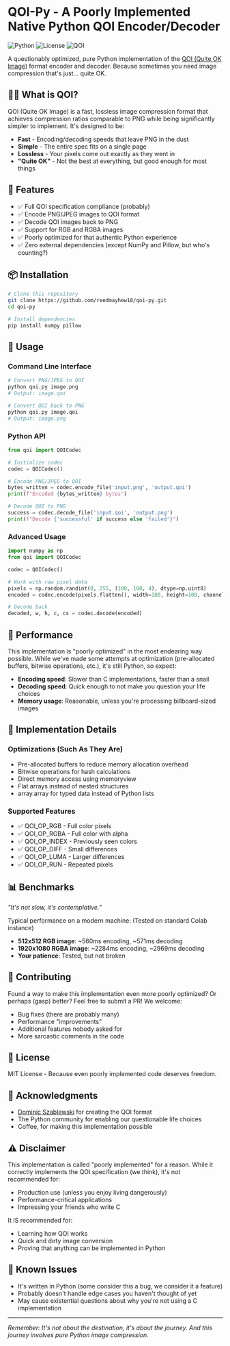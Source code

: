 # QOI-Py - A Poorly Implemented Native Python QOI Encoder/Decoder

![Python](https://img.shields.io/badge/python-3.7+-blue.svg)
![License](https://img.shields.io/badge/license-MIT-green.svg)
![QOI](https://img.shields.io/badge/QOI-spec%20compliant-orange.svg)

A questionably optimized, pure Python implementation of the [QOI (Quite OK Image)](https://qoiformat.org/) format encoder and decoder. Because sometimes you need image compression that's just... quite OK.

## 🤷‍♂️ What is QOI?

QOI (Quite OK Image) is a fast, lossless image compression format that achieves compression ratios comparable to PNG while being significantly simpler to implement. It's designed to be:
- **Fast** - Encoding/decoding speeds that leave PNG in the dust
- **Simple** - The entire spec fits on a single page
- **Lossless** - Your pixels come out exactly as they went in
- **"Quite OK"** - Not the best at everything, but good enough for most things

## 🎯 Features

- ✅ Full QOI specification compliance (probably)
- ✅ Encode PNG/JPEG images to QOI format
- ✅ Decode QOI images back to PNG
- ✅ Support for RGB and RGBA images
- ✅ Poorly optimized for that authentic Python experience
- ✅ Zero external dependencies (except NumPy and Pillow, but who's counting?)

## 📦 Installation

```bash
# Clone this repository
git clone https://github.com/reedmayhew18/qoi-py.git
cd qoi-py

# Install dependencies
pip install numpy pillow
```

## 🚀 Usage

### Command Line Interface

```bash
# Convert PNG/JPEG to QOI
python qoi.py image.png
# Output: image.qoi

# Convert QOI back to PNG
python qoi.py image.qoi
# Output: image.png
```

### Python API

```python
from qoi import QOICodec

# Initialize codec
codec = QOICodec()

# Encode PNG/JPEG to QOI
bytes_written = codec.encode_file('input.png', 'output.qoi')
print(f"Encoded {bytes_written} bytes")

# Decode QOI to PNG
success = codec.decode_file('input.qoi', 'output.png')
print(f"Decode {'successful' if success else 'failed'}")
```

### Advanced Usage

```python
import numpy as np
from qoi import QOICodec

codec = QOICodec()

# Work with raw pixel data
pixels = np.random.randint(0, 255, (100, 100, 4), dtype=np.uint8)
encoded = codec.encode(pixels.flatten(), width=100, height=100, channels=4, colorspace=0)

# Decode back
decoded, w, h, c, cs = codec.decode(encoded)
```

## 🐌 Performance

This implementation is "poorly optimized" in the most endearing way possible. While we've made some attempts at optimization (pre-allocated buffers, bitwise operations, etc.), it's still Python, so expect:

- **Encoding speed**: Slower than C implementations, faster than a snail
- **Decoding speed**: Quick enough to not make you question your life choices
- **Memory usage**: Reasonable, unless you're processing billboard-sized images

## 🔧 Implementation Details

### Optimizations (Such As They Are)
- Pre-allocated buffers to reduce memory allocation overhead
- Bitwise operations for hash calculations
- Direct memory access using memoryview
- Flat arrays instead of nested structures
- array.array for typed data instead of Python lists

### Supported Features
- ✅ QOI_OP_RGB - Full color pixels
- ✅ QOI_OP_RGBA - Full color with alpha
- ✅ QOI_OP_INDEX - Previously seen colors
- ✅ QOI_OP_DIFF - Small differences
- ✅ QOI_OP_LUMA - Larger differences
- ✅ QOI_OP_RUN - Repeated pixels

## 📊 Benchmarks

*"It's not slow, it's contemplative."*

Typical performance on a modern machine: (Tested on standard Colab instance)
- **512x512 RGB image**: ~560ms encoding, ~571ms decoding
- **1920x1080 RGBA image**: ~2284ms encoding, ~2969ms decoding
- **Your patience**: Tested, but not broken

## 🤝 Contributing

Found a way to make this implementation even more poorly optimized? Or perhaps (gasp) better? Feel free to submit a PR! We welcome:
- Bug fixes (there are probably many)
- Performance "improvements" 
- Additional features nobody asked for
- More sarcastic comments in the code

## 📝 License

MIT License - Because even poorly implemented code deserves freedom.

## 🙏 Acknowledgments

- [Dominic Szablewski](https://phoboslab.org/) for creating the QOI format
- The Python community for enabling our questionable life choices
- Coffee, for making this implementation possible

## ⚠️ Disclaimer

This implementation is called "poorly implemented" for a reason. While it correctly implements the QOI specification (we think), it's not recommended for:
- Production use (unless you enjoy living dangerously)
- Performance-critical applications
- Impressing your friends who write C

It IS recommended for:
- Learning how QOI works
- Quick and dirty image conversion
- Proving that anything can be implemented in Python

## 🐛 Known Issues

- It's written in Python (some consider this a bug, we consider it a feature)
- Probably doesn't handle edge cases you haven't thought of yet
- May cause existential questions about why you're not using a C implementation

---

*Remember: It's not about the destination, it's about the journey. And this journey involves pure Python image compression.*
```
